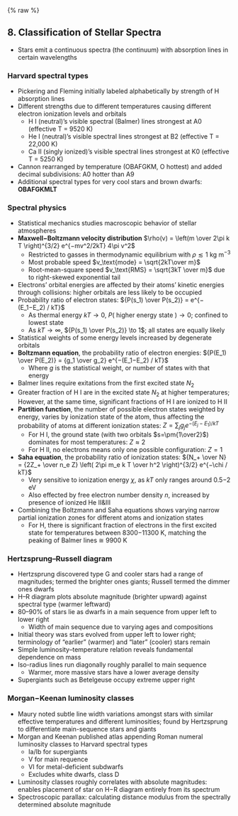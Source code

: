 {% raw %}

## 8. Classification of Stellar Spectra

* Stars emit a continuous spectra (the continuum)
  with absorption lines in certain wavelengths

### Harvard spectral types

* Pickering and Fleming initially labeled alphabetically by strength of H absorption lines
* Different strengths due to different temperatures causing different electron
  ionization levels and orbitals
  * $\text{H I}$ (neutral)’s visible spectral (Balmer) lines strongest at A0
    (effective T = 9520 K)
  * $\text{He I}$ (neutral)’s visible spectral lines strongest at B2
    (effective T = 22,000 K)
  * $\text{Ca II}$ (singly ionized)’s visible spectral lines strongest at K0
    (effective T = 5250 K)
* Cannon rearranged by temperature (OBAFGKM, O hottest)
  and added decimal subdivisions: A0 hotter than A9
* Additional spectral types for very cool stars and brown dwarfs: **OBAFGKMLT**

### Spectral physics

* Statistical mechanics studies macroscopic behavior of stellar atmospheres
* **Maxwell−Boltzmann velocity distribution** $\rho(v) = \left(m \over 2\pi k T \right)^{3/2} e^{−mv^2/2kT} 4\pi v^2$
  * Restricted to gasses in thermodynamic equilibrium with $\rho \lesssim 1\text{ kg}\text{ m}^{-3}$
  * Most probable speed $v_\text{mode} = \sqrt{2kT\over m}$
  * Root-mean-square speed $v_\text{RMS} = \sqrt{3kT \over m}$ due to right-skewed exponential tail
* Electrons’ orbital energies are affected by their atoms’ kinetic energies
  through collisions: higher orbitals are less likely to be occupied
* Probability ratio of electron states: ${P(s_1) \over P(s_2)} = e^{−(E_1−E_2) / kT}$
  * As thermal energy $kT \to 0$, $P(\text{ higher energy state }) \to 0$; confined to lowest state
  * As $kT \to \infty$, ${P(s_1) \over P(s_2)} \to 1$; all states are equally likely
* Statistical weights of some energy levels increased by degenerate orbitals
* **Boltzmann equation**, the probability ratio of electron energies:
  ${P(E_1) \over P(E_2)} = {g_1 \over g_2} e^{−(E_1−E_2) / kT}$
  * Where $g$ is the statistical weight, or number of states with that energy
* Balmer lines require exitations from the first excited state $N_2$
* Greater fraction of H I are in the excited state $N_2$ at higher temperatures;
  However, at the same time, significant fractions of $\text{H I}$ are ionized to $\text{H II}$
* **Partition function**, the number of possible electron states weighted by energy,
  varies by ionization state of the atom, thus affecting the probability of
  atoms at different ionization states: $Z = \sum_j g_j e^{−(E_j−E_1) / kT}$
  * For H I, the ground state (with two orbitals $s=\pm{1\over2}$) dominates for most temperatures: $Z \approx 2$
  * For H II, no electrons means only one possible configuration: $Z = 1$
* **Saha equation**, the probability ratio of ionization states:
  ${N_+ \over N} = {2Z_+ \over n_e Z} \left( 2\pi m_e k T \over h^2 \right)^{3/2} e^{−\chi / kT}$
  * Very sensitive to ionization energy $\chi$, as $kT$ only ranges around 0.5−2 eV
  * Also effected by free electron number density $n$, increased by presence of ionized He II&III
* Combining the Boltzmann and Saha equations shows varying narrow partial ionization
  zones for different atoms and ionization states
  * For $\text{H}$, there is significant fraction of electrons in the first excited state for
    temperatures between 8300−11300 K, matching the peaking of Balmer lines ≅ 9900 K

### Hertzsprung–Russell diagram

* Hertzsprung discovered type G and cooler stars had a range of magnitudes;
  termed the brighter ones giants; Russell termed the dimmer ones dwarfs
* H–R diagram plots absolute magnitude (brighter upward) against
  spectral type (warmer leftward)
* 80–90% of stars lie as dwarfs in a main sequence from upper left to lower right
  * Width of main sequence due to varying ages and compositions
* Initial theory was stars evolved from upper left to lower right;
  terminology of “earlier” (warmer) and “later” (cooler) stars remain
* Simple luminosity–temperature relation reveals fundamental dependence on mass
* Iso-radius lines run diagonally roughly parallel to main sequence
  * Warmer, more massive stars have a lower average density
* Supergiants such as Betelgeuse occupy extreme upper right

### Morgan−Keenan luminosity classes

* Maury noted subtle line width variations amongst stars with similar effective
  temperatures and different luminosities; found by Hertzsprung to differentiate
  main-sequence stars and giants
* Morgan and Keenan published atlas appending Roman numeral luminosity classes
  to Harvard spectral types
  * Ia/Ib for supergiants
  * V for main requence
  * VI for metal-deficient subdwarfs
  * Excludes white dwarfs, class D
* Luminosity classes roughly correlates with absolute magnitudes:
  enables placement of star on H−R diagram entirely from its spectrum
* Spectroscopic parallax: calculating distance modulus from the
  spectrally determined absolute magnitude
